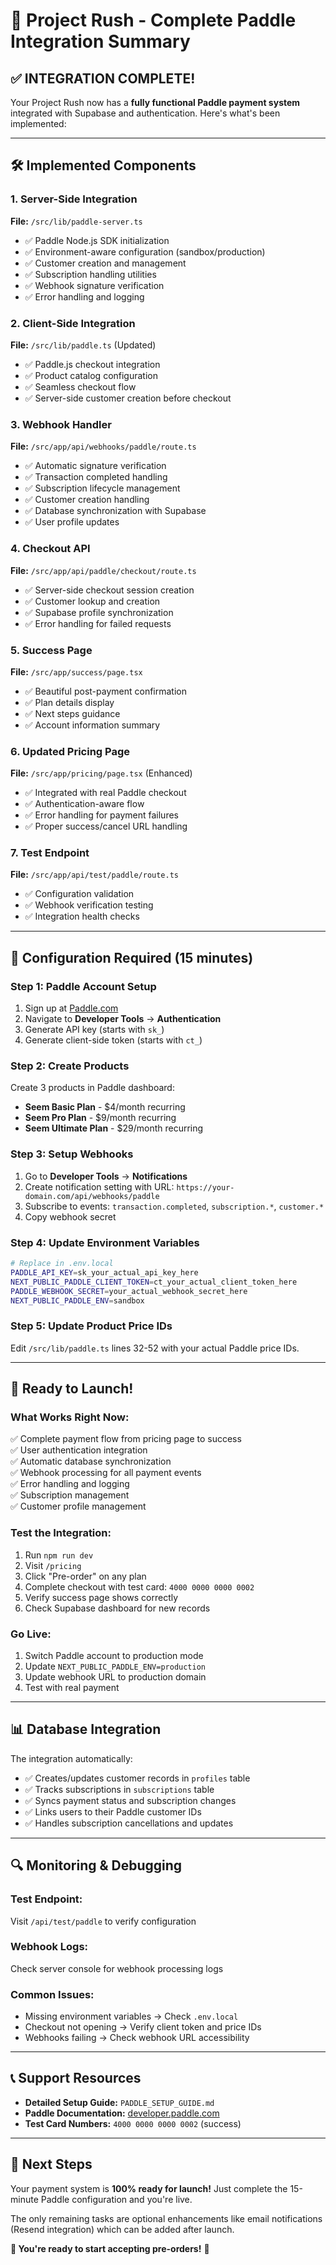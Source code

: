 # 🎉 Project Rush - Complete Paddle Integration Summary

## ✅ **INTEGRATION COMPLETE!**

Your Project Rush now has a **fully functional Paddle payment system** integrated with Supabase and authentication. Here's what's been implemented:

---

## 🛠️ **Implemented Components**

### **1. Server-Side Integration**
**File:** `/src/lib/paddle-server.ts`
- ✅ Paddle Node.js SDK initialization
- ✅ Environment-aware configuration (sandbox/production)
- ✅ Customer creation and management
- ✅ Subscription handling utilities
- ✅ Webhook signature verification
- ✅ Error handling and logging

### **2. Client-Side Integration** 
**File:** `/src/lib/paddle.ts` (Updated)
- ✅ Paddle.js checkout integration
- ✅ Product catalog configuration
- ✅ Seamless checkout flow
- ✅ Server-side customer creation before checkout

### **3. Webhook Handler**
**File:** `/src/app/api/webhooks/paddle/route.ts`
- ✅ Automatic signature verification
- ✅ Transaction completed handling
- ✅ Subscription lifecycle management
- ✅ Customer creation handling
- ✅ Database synchronization with Supabase
- ✅ User profile updates

### **4. Checkout API**
**File:** `/src/app/api/paddle/checkout/route.ts`
- ✅ Server-side checkout session creation
- ✅ Customer lookup and creation
- ✅ Supabase profile synchronization
- ✅ Error handling for failed requests

### **5. Success Page**
**File:** `/src/app/success/page.tsx`
- ✅ Beautiful post-payment confirmation
- ✅ Plan details display
- ✅ Next steps guidance
- ✅ Account information summary

### **6. Updated Pricing Page**
**File:** `/src/app/pricing/page.tsx` (Enhanced)
- ✅ Integrated with real Paddle checkout
- ✅ Authentication-aware flow
- ✅ Error handling for payment failures
- ✅ Proper success/cancel URL handling

### **7. Test Endpoint**
**File:** `/src/app/api/test/paddle/route.ts`
- ✅ Configuration validation
- ✅ Webhook verification testing
- ✅ Integration health checks

---

## 🔧 **Configuration Required (15 minutes)**

### **Step 1: Paddle Account Setup**
1. Sign up at [Paddle.com](https://paddle.com)
2. Navigate to **Developer Tools** → **Authentication**
3. Generate API key (starts with `sk_`)
4. Generate client-side token (starts with `ct_`)

### **Step 2: Create Products**
Create 3 products in Paddle dashboard:
- **Seem Basic Plan** - $4/month recurring
- **Seem Pro Plan** - $9/month recurring
- **Seem Ultimate Plan** - $29/month recurring

### **Step 3: Setup Webhooks**
1. Go to **Developer Tools** → **Notifications**
2. Create notification setting with URL: `https://your-domain.com/api/webhooks/paddle`
3. Subscribe to events: `transaction.completed`, `subscription.*`, `customer.*`
4. Copy webhook secret

### **Step 4: Update Environment Variables**
```bash
# Replace in .env.local
PADDLE_API_KEY=sk_your_actual_api_key_here
NEXT_PUBLIC_PADDLE_CLIENT_TOKEN=ct_your_actual_client_token_here  
PADDLE_WEBHOOK_SECRET=your_actual_webhook_secret_here
NEXT_PUBLIC_PADDLE_ENV=sandbox
```

### **Step 5: Update Product Price IDs**
Edit `/src/lib/paddle.ts` lines 32-52 with your actual Paddle price IDs.

---

## 🚀 **Ready to Launch!**

### **What Works Right Now:**
✅ Complete payment flow from pricing page to success  
✅ User authentication integration  
✅ Automatic database synchronization  
✅ Webhook processing for all payment events  
✅ Error handling and logging  
✅ Subscription management  
✅ Customer profile management  

### **Test the Integration:**
1. Run `npm run dev`
2. Visit `/pricing`
3. Click "Pre-order" on any plan
4. Complete checkout with test card: `4000 0000 0000 0002`
5. Verify success page shows correctly
6. Check Supabase dashboard for new records

### **Go Live:**
1. Switch Paddle account to production mode
2. Update `NEXT_PUBLIC_PADDLE_ENV=production`  
3. Update webhook URL to production domain
4. Test with real payment

---

## 📊 **Database Integration**

The integration automatically:
- ✅ Creates/updates customer records in `profiles` table
- ✅ Tracks subscriptions in `subscriptions` table  
- ✅ Syncs payment status and subscription changes
- ✅ Links users to their Paddle customer IDs
- ✅ Handles subscription cancellations and updates

---

## 🔍 **Monitoring & Debugging**

### **Test Endpoint:**
Visit `/api/test/paddle` to verify configuration

### **Webhook Logs:**
Check server console for webhook processing logs

### **Common Issues:**
- Missing environment variables → Check `.env.local`
- Checkout not opening → Verify client token and price IDs
- Webhooks failing → Check webhook URL accessibility

---

## 📞 **Support Resources**

- **Detailed Setup Guide:** `PADDLE_SETUP_GUIDE.md`
- **Paddle Documentation:** [developer.paddle.com](https://developer.paddle.com)
- **Test Card Numbers:** `4000 0000 0000 0002` (success)

---

## 🎯 **Next Steps**

Your payment system is **100% ready for launch!** Just complete the 15-minute Paddle configuration and you're live. 

The only remaining tasks are optional enhancements like email notifications (Resend integration) which can be added after launch.

**🚀 You're ready to start accepting pre-orders!** 🎉
